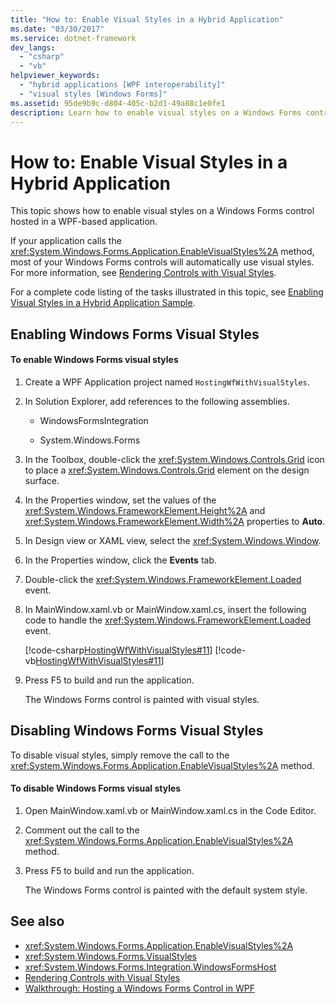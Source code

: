 ```yaml
---
title: "How to: Enable Visual Styles in a Hybrid Application"
ms.date: "03/30/2017"
ms.service: dotnet-framework
dev_langs:
  - "csharp"
  - "vb"
helpviewer_keywords:
  - "hybrid applications [WPF interoperability]"
  - "visual styles [Windows Forms]"
ms.assetid: 95de9b9c-d804-405c-b2d1-49a88c1e0fe1
description: Learn how to enable visual styles on a Windows Forms control hosted in a WPF-based application with the EnableVisualStyles method.
---
```

# How to: Enable Visual Styles in a Hybrid Application

This topic shows how to enable visual styles on a Windows Forms control hosted in a WPF-based application.

If your application calls the <xref:System.Windows.Forms.Application.EnableVisualStyles%2A> method, most of your Windows Forms controls will automatically use visual styles. For more information, see [Rendering Controls with Visual Styles](/dotnet/framework/winforms/controls/rendering-controls-with-visual-styles).

For a complete code listing of the tasks illustrated in this topic, see [Enabling Visual Styles in a Hybrid Application Sample](https://github.com/microsoft/WPF-Samples/tree/master/Migration%20and%20Interoperability/HostingWfWithVisualStyles).

## Enabling Windows Forms Visual Styles

#### To enable Windows Forms visual styles

1. Create a WPF Application project named `HostingWfWithVisualStyles`.

2. In Solution Explorer, add references to the following assemblies.

    - WindowsFormsIntegration

    - System.Windows.Forms

3. In the Toolbox, double-click the <xref:System.Windows.Controls.Grid> icon to place a <xref:System.Windows.Controls.Grid> element on the design surface.

4. In the Properties window, set the values of the <xref:System.Windows.FrameworkElement.Height%2A> and <xref:System.Windows.FrameworkElement.Width%2A> properties to **Auto**.

5. In Design view or XAML view, select the <xref:System.Windows.Window>.

6. In the Properties window, click the **Events** tab.

7. Double-click the <xref:System.Windows.FrameworkElement.Loaded> event.

8. In MainWindow.xaml.vb or MainWindow.xaml.cs, insert the following code to handle the <xref:System.Windows.FrameworkElement.Loaded> event.

     [!code-csharp[HostingWfWithVisualStyles#11](~/samples/snippets/csharp/VS_Snippets_Wpf/HostingWfWithVisualStyles/CSharp/HostingWfWithVisualStyles/Window1.xaml.cs#11)]
     [!code-vb[HostingWfWithVisualStyles#11](~/samples/snippets/visualbasic/VS_Snippets_Wpf/HostingWfWithVisualStyles/VisualBasic/HostingWfWithVisualStyles/Window1.xaml.vb#11)]

9. Press F5 to build and run the application.

     The Windows Forms control is painted with visual styles.

## Disabling Windows Forms Visual Styles

To disable visual styles, simply remove the call to the <xref:System.Windows.Forms.Application.EnableVisualStyles%2A> method.

#### To disable Windows Forms visual styles

1. Open MainWindow.xaml.vb or MainWindow.xaml.cs in the Code Editor.

2. Comment out the call to the <xref:System.Windows.Forms.Application.EnableVisualStyles%2A> method.

3. Press F5 to build and run the application.

     The Windows Forms control is painted with the default system style.

## See also

- <xref:System.Windows.Forms.Application.EnableVisualStyles%2A>
- <xref:System.Windows.Forms.VisualStyles>
- <xref:System.Windows.Forms.Integration.WindowsFormsHost>
- [Rendering Controls with Visual Styles](/dotnet/framework/winforms/controls/rendering-controls-with-visual-styles)
- [Walkthrough: Hosting a Windows Forms Control in WPF](walkthrough-hosting-a-windows-forms-control-in-wpf.md)
